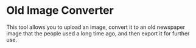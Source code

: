 Old Image Converter
=================

This tool allows you to upload an image, convert it to an old newspaper image that the people used a long time ago, and then export it for further use.
